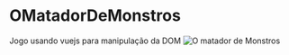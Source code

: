 # OMatadorDeMonstros
Jogo usando vuejs para manipulação da DOM
<img src="https://brworld.com.br/images/matadorDemonstros.png" alt="O matador de Monstros" />
